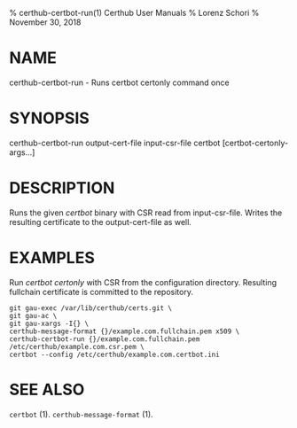 % certhub-certbot-run(1) Certhub User Manuals
% Lorenz Schori
% November 30, 2018

# NAME

certhub-certbot-run - Runs certbot certonly command once

# SYNOPSIS

certhub-certbot-run output-cert-file input-csr-file certbot [certbot-certonly-args...]

# DESCRIPTION

Runs the given *certbot* binary with CSR read from input-csr-file. Writes
the resulting certificate to the output-cert-file as well.

# EXAMPLES

Run *certbot certonly* with CSR from the configuration directory. Resulting
fullchain certificate is committed to the repository.

    git gau-exec /var/lib/certhub/certs.git \
    git gau-ac \
    git gau-xargs -I{} \
    certhub-message-format {}/example.com.fullchain.pem x509 \
    certhub-certbot-run {}/example.com.fullchain.pem /etc/certhub/example.com.csr.pem \
    certbot --config /etc/certhub/example.com.certbot.ini

# SEE ALSO

`certbot` (1).
`certhub-message-format` (1).
